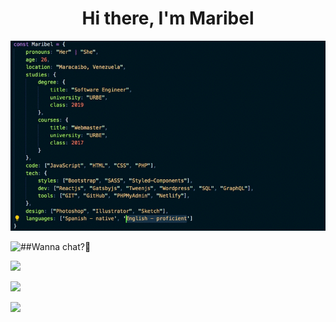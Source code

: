 <h1 align="center">Hi there, I'm Maribel</h1>

![me](assets/resume.gif)



<img align="left" src="https://github-readme-stats.vercel.app/api?username=maribelbhf&theme=tokyonight&show_icons=true">


##Wanna chat?:full_moon_with_face:

![](https://img.shields.io/badge/maribelbhf-7289DA?style=flat-square&logo=discord&logoColor=white)

[![](https://img.shields.io/badge/Linkedin-blue?style=flat-square&logo=linkedin&logoColor=white)](https://www.linkedin.com/in/maribelhernandez94/)

[![](https://img.shields.io/badge/maribelbhf@gmail.com-red?style=flat-square&logo=gmail&logoColor=white)](mailto:maribelbhf@gmail.com)

